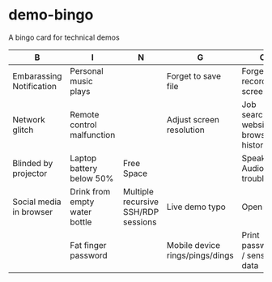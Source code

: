 # demo-bingo
A bingo card for technical demos

|B   |I   |N   |G   |O   |
|---|---|---|---|---|
|Embarassing Notification   |Personal music plays   |   |Forget to save file   | Forget to record screencast   |
|Network glitch   |Remote control malfunction   |   |Adjust screen resolution   | Job search website in browser history  |
|Blinded by projector   |Laptop battery below 50%   |Free Space   |   |Speaker / Audio trouble   |
|Social media in browser   |Drink from empty water bottle   |Multiple recursive SSH/RDP sessions   |  Live demo typo |Open fly   |
|   |Fat finger password   |   | Mobile device rings/pings/dings  |Print password / sensitive data   |
